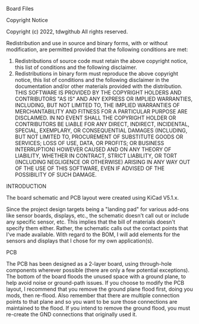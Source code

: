 
Board Files

Copyright Notice

Copyright (c) 2022, tdwgithub
All rights reserved.

Redistribution and use in source and binary forms, with or without
modification, are permitted provided that the following conditions are met:
1. Redistributions of source code must retain the above copyright notice, this
   list of conditions and the following disclaimer.
2. Redistributions in binary form must reproduce the above copyright notice,
   this list of conditions and the following disclaimer in the documentation
   and/or other materials provided with the distribution.
THIS SOFTWARE IS PROVIDED BY THE COPYRIGHT HOLDERS AND CONTRIBUTORS "AS IS"
AND ANY EXPRESS OR IMPLIED WARRANTIES, INCLUDING, BUT NOT LIMITED TO, THE
IMPLIED WARRANTIES OF MERCHANTABILITY AND FITNESS FOR A PARTICULAR PURPOSE ARE
DISCLAIMED. IN NO EVENT SHALL THE COPYRIGHT HOLDER OR CONTRIBUTORS BE LIABLE
FOR ANY DIRECT, INDIRECT, INCIDENTAL, SPECIAL, EXEMPLARY, OR CONSEQUENTIAL
DAMAGES (INCLUDING, BUT NOT LIMITED TO, PROCUREMENT OF SUBSTITUTE GOODS OR
SERVICES; LOSS OF USE, DATA, OR PROFITS; OR BUSINESS INTERRUPTION) HOWEVER
CAUSED AND ON ANY THEORY OF LIABILITY, WHETHER IN CONTRACT, STRICT LIABILITY,
OR TORT (INCLUDING NEGLIGENCE OR OTHERWISE) ARISING IN ANY WAY OUT OF THE USE
OF THIS SOFTWARE, EVEN IF ADVISED OF THE POSSIBILITY OF SUCH DAMAGE.

INTRODUCTION

The board schematic and PCB layout were created using KiCad V5.1.x.

Since the project design targets being a "landing pad" for various add-ons
like sensor boards, displays, etc., the schematic doesn't call out or 
include any specific sensor, etc.  This implies that the bill of materials
doesn't specify them either.  Rather, the schematic calls out the contact
points that I've made available.  With regard to the BOM, I will add 
elements for the sensors and displays that I chose for my own application(s).

PCB

The PCB has been designed as a 2-layer board, using through-hole components
wherever possible (there are only a few potential exceptions).  The bottom of
the board floods the unused space with a ground plane, to help avoid noise or
ground-path issues.  If you choose to modify the PCB layout, I recommend that 
you remove the ground plane flood first, doing you mods, then re-flood.  Also
remember that there are multiple connection points to that plane and so you want
to be sure those connections are maintained to the flood.  If you intend to 
remove the ground flood, you must re-create the GND connections that originally
used it.
